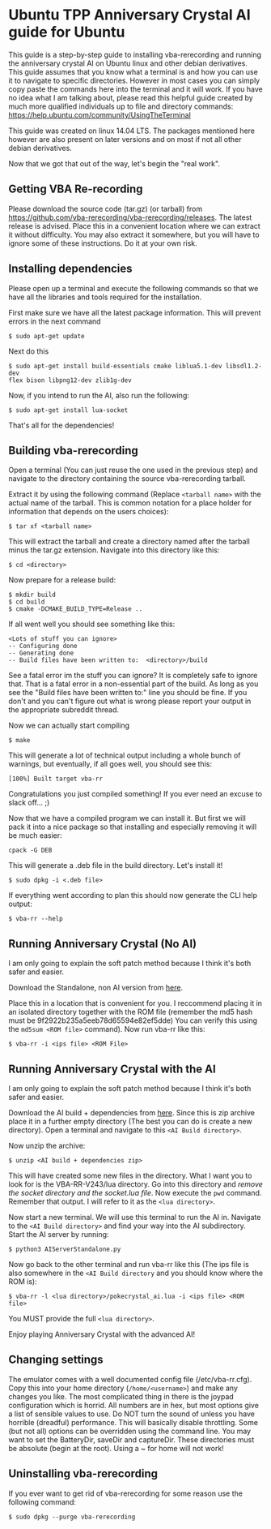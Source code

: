 # Ubuntu TPP Anniversary Crystal AI guide for Ubuntu

This guide is a step-by-step guide to installing vba-rerecording and running the
anniversary crystal AI on Ubuntu linux
and other debian derivatives. This guide assumes that you know what a terminal
is and how you can use it to navigate to specific directories. However in most
cases you can simply copy paste the commands here into the terminal and it will
work. If you have no idea what I am talking about, please read this helpful guide
created by much more qualified individuals up to file and directory commands:
https://help.ubuntu.com/community/UsingTheTerminal

This guide was created on linux 14.04 LTS. The packages mentioned here however
are also present on later versions and on most if not all other debian derivatives.

Now that we got that out of the way, let's begin the "real work".

## Getting VBA Re-recording

Please download the source code (tar.gz) (or tarball) from
https://github.com/vba-rerecording/vba-rerecording/releases. The latest
release is advised. Place this in a convenient location where we can extract
it without difficulty. You may also extract it somewhere, but you will
have to ignore some of these instructions. Do it at your own risk.

## Installing dependencies

Please open up a terminal and execute the following commands so that we have
all the libraries and tools required for the installation.

First make sure we have all the latest package information. This will prevent
errors in the next command

```
$ sudo apt-get update
```

Next do this

```
$ sudo apt-get install build-essentials cmake liblua5.1-dev libsdl1.2-dev
flex bison libpng12-dev zlib1g-dev
```

Now, if you intend to run the AI, also run the following:

```
$ sudo apt-get install lua-socket
```

That's all for the dependencies!

## Building vba-rerecording

Open a terminal (You can just reuse the one used in the previous step) and
navigate to the directory containing the source vba-rerecording tarball.

Extract it by using the following command (Replace `<tarball name>` with the
actual name of the tarball. This is common notation for a place holder for
information that depends on the users choices):

```
$ tar xf <tarball name>
```

This will extract the tarball and create a directory named after the
tarball minus the tar.gz extension. Navigate into this directory
like this:

```
$ cd <directory>
```

Now prepare for a release build:

```
$ mkdir build
$ cd build
$ cmake -DCMAKE_BUILD_TYPE=Release ..
```

If all went well you should see something like this:
```
<Lots of stuff you can ignore>
-- Configuring done
-- Generating done
-- Build files have been written to:  <directory>/build
```
See a fatal error im the stuff you can ignore? It is
completely safe to ignore that. That is a fatal error in a non-essential
part of the build. As long as you see the "Build files have been written
to:" line you should be fine. If you don't and you can't figure out what is
wrong please report your output in the appropriate subreddit thread.

Now we can actually start compiling

```
$ make
```

This will generate a lot of technical output including a whole bunch of warnings,
but eventually, if all goes well, you should see this:

```
[100%] Built target vba-rr
```

Congratulations you just compiled something! If you ever need an excuse
to slack off... ;)

Now that we have a compiled program we can install it. But first we
will pack it into a nice package so that installing and especially removing it will be much easier:

```
cpack -G DEB
```

This will generate a .deb file in the build
directory. Let's install it!

```
$ sudo dpkg -i <.deb file>
```

If everything went according to plan this should now generate the CLI help
output:

```
$ vba-rr --help
```

## Running Anniversary Crystal (No AI)

I am only going to explain the soft patch method because I think it's both safer and easier.

Download the Standalone, non AI version from [here](http://twitchplayspokemon.github.io/tppcrystal251/).

Place this in a location that is convenient for you. I reccommend placing it in an isolated
directory together with the ROM file (remember the md5 hash must be 9f2922b235a5eeb78d65594e82ef5dde)
You can verify this using the `md5sum <ROM file>` command). Now run vba-rr like this:

```
$ vba-rr -i <ips file> <ROM File>
```

## Running Anniversary Crystal with the AI

I am only going to explain the soft patch method because I think it's both safer and easier.

Download the AI build + dependencies from [here](http://twitchplayspokemon.github.io/tppcrystal251/).
Since this is zip archive place it in a further empty directory (The best you can do is
create a new directory). Open a terminal and navigate to this `<AI Build directory>`.

Now unzip the archive:

```
$ unzip <AI build + dependencies zip>
```

This will have created some new files in the directory. What I want you to look
for is the VBA-RR-V243/lua directory. Go into this directory and *remove the socket
directory and the socket.lua file*. Now execute the `pwd` command. Remember
that output. I will refer to it as the `<lua directory>`.

Now start a new terminal. We will use this terminal to run the AI in.
Navigate to the `<AI Build directory>` and find your way into the AI
subdirectory. Start the AI server by running:

```
$ python3 AIServerStandalone.py
```

Now go back to the other terminal and run vba-rr like this (The ips file is
also somewhere in the `<AI Build directory` and you should know where the ROM is):

```
$ vba-rr -l <lua directory>/pokecrystal_ai.lua -i <ips file> <ROM file>
```

You MUST provide the full `<lua directory>`.

Enjoy playing Anniversary Crystal with the advanced AI!

## Changing settings

The emulator comes with a well documented config file (/etc/vba-rr.cfg).
Copy this into your home directory (`/home/<username>`) and make any
changes you like. The most complicated thing in there is the joypad
configuration which is horrid. All numbers are in hex, but most options
give a list of sensible values to use. Do NOT turn the sound of unless
you have horrible (dreadful) performance. This will basically disable
throttling. Some (but not all) options can be overridden using the
command line. You may want to set the BatteryDir, saveDir and captureDir.
These directories must be absolute (begin at the root). Using a ~ for home
will not work!


## Uninstalling vba-rerecording

If you ever want to get rid of vba-rerecording for some reason use the
following command:

```
$ sudo dpkg --purge vba-rerecording
```
